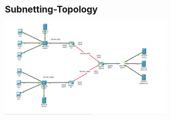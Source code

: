 # Subnetting-Topology
<img src="https://raw.githubusercontent.com/MattheusMartins/Subnetting-Topology/main/1.PNG">
